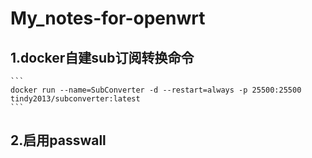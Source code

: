 # My_notes-for-openwrt

## 1.docker自建sub订阅转换命令
````Shell
```
docker run --name=SubConverter -d --restart=always -p 25500:25500 tindy2013/subconverter:latest
```
````
## 2.启用passwall 
